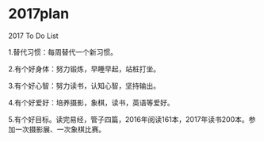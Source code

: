 # 2017plan
2017 To Do List

1.替代习惯：每周替代一个新习惯。

2.有个好身体：努力锻炼，早睡早起，站桩打坐。

3.有个好心智：努力读书，认知心智，坚持输出。

4.有个好爱好：培养摄影，象棋，读书，英语等爱好。

5.有个好目标。读完易经，管子四篇，2016年阅读161本，2017年读书200本。参加一次摄影展、一次象棋比赛。
